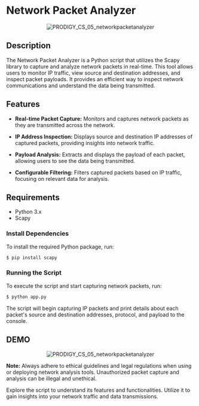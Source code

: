 # Network Packet Analyzer
<p align="center">
  <img src="https://github.com/user-attachments/assets/bec3bfd0-3001-4559-aad6-45b8d598d760" alt="PRODIGY_CS_05_networkpacketanalyzer" />
</p>

## Description
The Network Packet Analyzer is a Python script that utilizes the Scapy library to capture and analyze network packets in real-time. This tool allows users to monitor IP traffic, view source and destination addresses, and inspect packet payloads. It provides an efficient way to inspect network communications and understand the data being transmitted.

## Features

- **Real-time Packet Capture:** Monitors and captures network packets as they are transmitted across the network.

- **IP Address Inspection:** Displays source and destination IP addresses of captured packets, providing insights into network traffic.

- **Payload Analysis:** Extracts and displays the payload of each packet, allowing users to see the data being transmitted.

- **Configurable Filtering:** Filters captured packets based on IP traffic, focusing on relevant data for analysis.

## Requirements

- Python 3.x
- Scapy

### Install Dependencies
To install the required Python package, run:
```bash
$ pip install scapy
```

### Running the Script
To execute the script and start capturing network packets, run:
```bash
$ python app.py
```

The script will begin capturing IP packets and print details about each packet's source and destination addresses, protocol, and payload to the console.


## DEMO
<p align="center">
  <img src="https://github.com/user-attachments/assets/bec3bfd0-3001-4559-aad6-45b8d598d760" alt="PRODIGY_CS_05_networkpacketanalyzer" />
</p>


**Note:** Always adhere to ethical guidelines and legal regulations when using or deploying network analysis tools. Unauthorized packet capture and analysis can be illegal and unethical.

Explore the script to understand its features and functionalities. Utilize it to gain insights into your network traffic and data transmissions.
